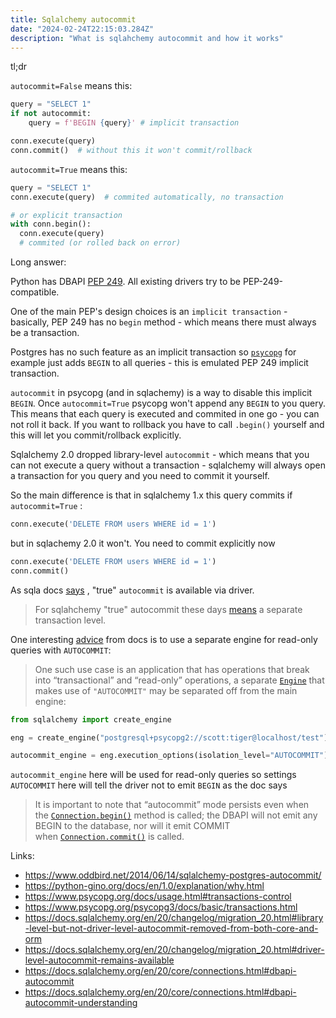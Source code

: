 ```yaml
---
title: Sqlalchemy autocommit
date: "2024-02-24T22:15:03.284Z"
description: "What is sqlahchemy autocommit and how it works"
---
```


tl;dr

`autocommit=False` means this:

```python
query = "SELECT 1"
if not autocommit:
	query = f'BEGIN {query}' # implicit transaction

conn.execute(query)
conn.commit()  # without this it won't commit/rollback
```

`autocommit=True` means this:

```python
query = "SELECT 1"
conn.execute(query)  # commited automatically, no transaction

# or explicit transaction
with conn.begin():
  conn.execute(query)
  # commited (or rolled back on error)
```

Long answer:

Python has DBAPI [PEP 249](https://peps.python.org/pep-0249/). All existing drivers try to be PEP-249-compatible.

One of the main PEP's design choices is an `implicit transaction` - basically, PEP 249 has no `begin` method - which means there must always be a transaction.

Postgres has no such feature as an implicit transaction so [`psycopg`](https://www.psycopg.org/docs/usage.html#transactions-control) for example just adds `BEGIN` to all queries - this is emulated PEP 249 implicit transaction.

`autocommit` in psycopg (and in sqlachemy) is a way to disable this implicit `BEGIN`. Once `autocommit=True` psycopg won't append any `BEGIN` to you query. This means that each query is executed and commited in one go - you can not roll it back. If you want to rollback you have to call `.begin()` yourself and this will let you commit/rollback explicitly.

Sqlalchemy 2.0 dropped library-level `autocommit` - which means that you can not execute a query without a transaction - sqlalchemy will always open a transaction for you query and you need to commit it yourself.

So the main difference is that in sqlalchemy 1.x this query commits if `autocommit=True` :

```python
conn.execute('DELETE FROM users WHERE id = 1')
```

but in sqlachemy 2.0 it won't. You need to commit explicitly now

```python
conn.execute('DELETE FROM users WHERE id = 1')
conn.commit()
```

As sqla docs [says](https://docs.sqlalchemy.org/en/20/changelog/migration_20.html#driver-level-autocommit-remains-available) , "true" `autocommit` is available via driver.
> For sqlahchemy "true" autocommit these days [means](https://docs.sqlalchemy.org/en/20/core/connections.html#dbapi-autocommit) a separate transaction level.

One interesting [advice](https://docs.sqlalchemy.org/en/20/core/connections.html#maintaining-multiple-isolation-levels-for-a-single-engine) from docs is to use a separate engine for read-only queries with `AUTOCOMMIT`:

> One such use case is an application that has operations that break into “transactional” and “read-only” operations, a separate [`Engine`](https://docs.sqlalchemy.org/en/20/core/connections.html#sqlalchemy.engine.Engine "sqlalchemy.engine.Engine") that makes use of `"AUTOCOMMIT"` may be separated off from the main engine:

```python
from sqlalchemy import create_engine

eng = create_engine("postgresql+psycopg2://scott:tiger@localhost/test")

autocommit_engine = eng.execution_options(isolation_level="AUTOCOMMIT")
```

`autocommit_engine` here will be used for read-only queries so settings `AUTOCOMMIT` here will tell the driver not to emit `BEGIN` as the doc says

> It is important to note that “autocommit” mode persists even when the [`Connection.begin()`](https://docs.sqlalchemy.org/en/20/core/connections.html#sqlalchemy.engine.Connection.begin "sqlalchemy.engine.Connection.begin") method is called; the DBAPI will not emit any BEGIN to the database, nor will it emit COMMIT when [`Connection.commit()`](https://docs.sqlalchemy.org/en/20/core/connections.html#sqlalchemy.engine.Connection.commit "sqlalchemy.engine.Connection.commit") is called.

Links:
- https://www.oddbird.net/2014/06/14/sqlalchemy-postgres-autocommit/
- https://python-gino.org/docs/en/1.0/explanation/why.html
- https://www.psycopg.org/docs/usage.html#transactions-control
- https://www.psycopg.org/psycopg3/docs/basic/transactions.html
- https://docs.sqlalchemy.org/en/20/changelog/migration_20.html#library-level-but-not-driver-level-autocommit-removed-from-both-core-and-orm
- https://docs.sqlalchemy.org/en/20/changelog/migration_20.html#driver-level-autocommit-remains-available
- https://docs.sqlalchemy.org/en/20/core/connections.html#dbapi-autocommit
- https://docs.sqlalchemy.org/en/20/core/connections.html#dbapi-autocommit-understanding
